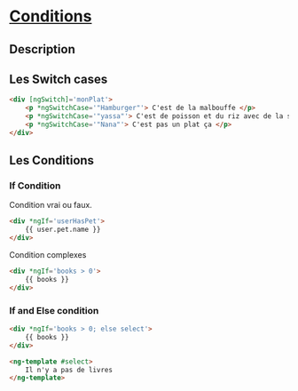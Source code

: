# [Conditions](readme.md)

## Description

## Les Switch cases

```html
<div [ngSwitch]='monPlat'>
    <p *ngSwitchCase='"Hamburger"'> C'est de la malbouffe </p>
    <p *ngSwitchCase='"yassa"'> C'est de poisson et du riz avec de la sauce d'oignon</p>
    <p *ngSwitchCase='"Nana"'> C'est pas un plat ça </p>
</div>
```

## Les Conditions

### If Condition

Condition vrai ou faux.

```html
<div *ngIf='userHasPet'>
    {{ user.pet.name }}
</div>
```

Condition complexes

```html
<div *ngIf='books > 0'>
    {{ books }}
</div>
```

### If and Else condition

```html
<div *ngIf='books > 0; else select'>
    {{ books }}
</div>

<ng-template #select>
    Il n'y a pas de livres
</ng-template>
```

